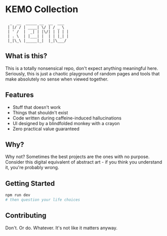 # KEMO Collection

```ascii
  _  __  _____ __  __  ___
 | |/ / | ____| \/ | / _ \
 | ' /  |  _| | |\/| | | | |
 | . \  | |___| |  | | |_| |
 |_|\_\ |_____|_|  |_|\___/
```

## What is this?

This is a totally nonsensical repo, don't expect anything meaningful here.
Seriously, this is just a chaotic playground of random pages and tools that
make absolutely no sense when viewed together.

## Features

- Stuff that doesn't work
- Things that shouldn't exist
- Code written during caffeine-induced hallucinations
- UI designed by a blindfolded monkey with a crayon
- Zero practical value guaranteed

## Why?

Why not? Sometimes the best projects are the ones with no purpose.
Consider this digital equivalent of abstract art - if you think you understand it,
you're probably wrong.

## Getting Started

```bash
npm run dev
# then question your life choices
```

## Contributing

Don't. Or do. Whatever. It's not like it matters anyway.
